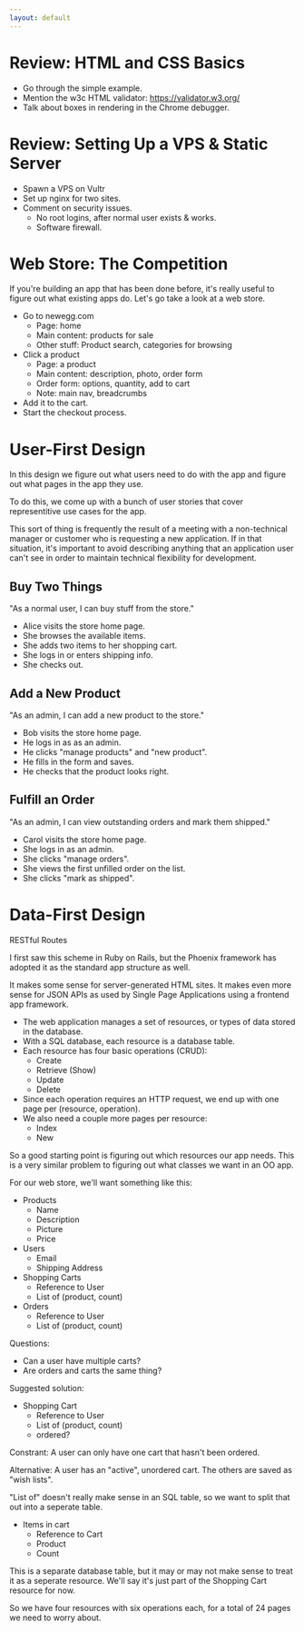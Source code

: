 ```yaml
---
layout: default
---
```

# Review: HTML and CSS Basics

 - Go through the simple example.
 - Mention the w3c HTML validator: https://validator.w3.org/
 - Talk about boxes in rendering in the Chrome debugger.

# Review: Setting Up a VPS & Static Server

 - Spawn a VPS on Vultr
 - Set up nginx for two sites.
 - Comment on security issues.
   - No root logins, after normal user exists & works.
   - Software firewall.

# Web Store: The Competition

If you're building an app that has been done before, it's really useful
to figure out what existing apps do. Let's go take a look at a web store.

 - Go to newegg.com
   - Page: home
   - Main content: products for sale
   - Other stuff: Product search, categories for browsing
 - Click a product
   - Page: a product
   - Main content: description, photo, order form
   - Order form: options, quantity, add to cart
   - Note: main nav, breadcrumbs
 - Add it to the cart.
 - Start the checkout process.
 
# User-First Design

In this design we figure out what users need to do with the app and
figure out what pages in the app they use.

To do this, we come up with a bunch of user stories that cover representitive
use cases for the app.

This sort of thing is frequently the result of a meeting with a non-technical
manager or customer who is requesting a new application. If in that situation,
it's important to avoid describing anything that an application user can't
see in order to maintain technical flexibility for development.

## Buy Two Things

"As a normal user, I can buy stuff from the store."

 - Alice visits the store home page.
 - She browses the available items.
 - She adds two items to her shopping cart.
 - She logs in or enters shipping info.
 - She checks out.
 
## Add a New Product

"As an admin, I can add a new product to the store."
 
 - Bob visits the store home page.
 - He logs in as as an admin.
 - He clicks "manage products" and "new product".
 - He fills in the form and saves.
 - He checks that the product looks right.
 
## Fulfill an Order

"As an admin, I can view outstanding orders and mark them shipped."

 - Carol visits the store home page.
 - She logs in as an admin.
 - She clicks "manage orders".
 - She views the first unfilled order on the list.
 - She clicks "mark as shipped".

# Data-First Design

RESTful Routes

I first saw this scheme in Ruby on Rails, but the Phoenix
framework has adopted it as the standard app structure as well.

It makes some sense for server-generated HTML sites. It makes
even more sense for JSON APIs as used by Single Page Applications
using a frontend app framework.

 - The web application manages a set of resources,
   or types of data stored in the database.
 - With a SQL database, each resource is a database
   table.
 - Each resource has four basic operations (CRUD):
   - Create
   - Retrieve (Show)
   - Update
   - Delete
 - Since each operation requires an HTTP request,
   we end up with one page per (resource, operation).
 - We also need a couple more pages per resource:
   - Index
   - New

So a good starting point is figuring out which resources
our app needs. This is a very similar problem to figuring
out what classes we want in an OO app.

For our web store, we'll want something like this:

 - Products
   - Name
   - Description
   - Picture
   - Price
 - Users
   - Email
   - Shipping Address
 - Shopping Carts
   - Reference to User
   - List of (product, count)
 - Orders
   - Reference to User
   - List of (product, count)

Questions:

 - Can a user have multiple carts?
 - Are orders and carts the same thing?

Suggested solution:

 - Shopping Cart
   - Reference to User
   - List of (product, count)
   - ordered?

Constrant: A user can only have one cart that hasn't been ordered.

Alternative: A user has an "active", unordered cart. The others are
saved as "wish lists".

"List of" doesn't really make sense in an SQL table, so we want to
split that out into a seperate table.

 - Items in cart
   - Reference to Cart
   - Product
   - Count

This is a separate database table, but it may or may not make sense
to treat it as a seperate resource. We'll say it's just part of the
Shopping Cart resource for now.

So we have four resources with six operations each, for a total of
24 pages we need to worry about.


